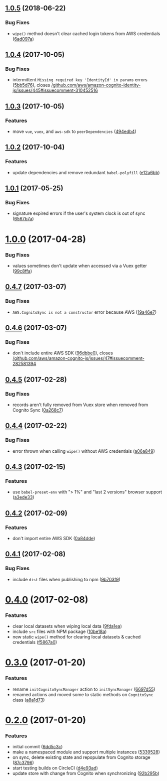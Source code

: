 <a name="1.0.5"></a>
## [1.0.5](https://github.com/LightmakerCanada/vuex-cognito-sync/compare/1.0.4...1.0.5) (2018-06-22)


### Bug Fixes

* `wipe()` method doesn't clear cached login tokens from AWS credentials ([6ad097a](https://github.com/LightmakerCanada/vuex-cognito-sync/commit/6ad097a))



<a name="1.0.4"></a>
## [1.0.4](https://github.com/LightmakerCanada/vuex-cognito-sync/compare/1.0.3...1.0.4) (2017-10-05)


### Bug Fixes

* intermittent `Missing required key 'IdentityId' in params` errors ([5bb5d76](https://github.com/LightmakerCanada/vuex-cognito-sync/commit/5bb5d76)), closes [/github.com/aws/amazon-cognito-identity-js/issues/445#issuecomment-310452516](https://github.com//github.com/aws/amazon-cognito-identity-js/issues/445/issues/issuecomment-310452516)



<a name="1.0.3"></a>
## [1.0.3](https://github.com/LightmakerCanada/vuex-cognito-sync/compare/1.0.2...1.0.3) (2017-10-05)


### Features

* move `vue`, `vuex`, and `aws-sdk` to `peerDependencies` ([494edb4](https://github.com/LightmakerCanada/vuex-cognito-sync/commit/494edb4))



<a name="1.0.2"></a>
## [1.0.2](https://github.com/LightmakerCanada/vuex-cognito-sync/compare/1.0.1...1.0.2) (2017-10-04)


### Features

* update dependencies and remove redundant `babel-polyfill` ([e12a6bb](https://github.com/LightmakerCanada/vuex-cognito-sync/commit/e12a6bb))



<a name="1.0.1"></a>
## [1.0.1](https://github.com/LightmakerCanada/vuex-cognito-sync/compare/v1.0.0...1.0.1) (2017-05-25)


### Bug Fixes

* signature expired errors if the user's system clock is out of sync ([6567b7a](https://github.com/LightmakerCanada/vuex-cognito-sync/commit/6567b7a))



<a name="1.0.0"></a>
# [1.0.0](https://github.com/LightmakerCanada/vuex-cognito-sync/compare/v0.4.7...v1.0.0) (2017-04-28)


### Bug Fixes

* values sometimes don't update when accessed via a Vuex getter ([99c8ffa](https://github.com/LightmakerCanada/vuex-cognito-sync/commit/99c8ffa))



<a name="0.4.7"></a>
## [0.4.7](https://github.com/LightmakerCanada/vuex-cognito-sync/compare/v0.4.6...v0.4.7) (2017-03-07)


### Bug Fixes

* `AWS.CognitoSync is not a constructor` error because AWS ([19a46e7](https://github.com/LightmakerCanada/vuex-cognito-sync/commit/19a46e7))



<a name="0.4.6"></a>
## [0.4.6](https://github.com/LightmakerCanada/vuex-cognito-sync/compare/v0.4.5...v0.4.6) (2017-03-07)


### Bug Fixes

* don't include entire AWS SDK ([96dbbe0](https://github.com/LightmakerCanada/vuex-cognito-sync/commit/96dbbe0)), closes [/github.com/aws/amazon-cognito-js/issues/47#issuecomment-282581394](https://github.com//github.com/aws/amazon-cognito-js/issues/47/issues/issuecomment-282581394)



<a name="0.4.5"></a>
## [0.4.5](https://github.com/LightmakerCanada/vuex-cognito-sync/compare/v0.4.4...v0.4.5) (2017-02-28)


### Bug Fixes

* records aren't fully removed from Vuex store when removed from Cognito Sync ([0a268c7](https://github.com/LightmakerCanada/vuex-cognito-sync/commit/0a268c7))



<a name="0.4.4"></a>
## [0.4.4](https://github.com/LightmakerCanada/vuex-cognito-sync/compare/v0.4.3...v0.4.4) (2017-02-22)


### Bug Fixes

* error thrown when calling `wipe()` without AWS credentials ([a06a849](https://github.com/LightmakerCanada/vuex-cognito-sync/commit/a06a849))



<a name="0.4.3"></a>
## [0.4.3](https://github.com/LightmakerCanada/vuex-cognito-sync/compare/v0.4.2...v0.4.3) (2017-02-15)


### Features

* use `babel-preset-env` with "> 1%" and "last 2 versions" browser support ([a3ede33](https://github.com/LightmakerCanada/vuex-cognito-sync/commit/a3ede33))



<a name="0.4.2"></a>
## [0.4.2](https://github.com/LightmakerCanada/vuex-cognito-sync/compare/v0.4.1...v0.4.2) (2017-02-09)


### Features

* don't import entire AWS SDK ([0a84dde](https://github.com/LightmakerCanada/vuex-cognito-sync/commit/0a84dde))



<a name="0.4.1"></a>
## [0.4.1](https://github.com/LightmakerCanada/vuex-cognito-sync/compare/v0.4.0...v0.4.1) (2017-02-08)


### Bug Fixes

* include `dist` files when publishing to npm ([9b703f9](https://github.com/LightmakerCanada/vuex-cognito-sync/commit/9b703f9))



<a name="0.4.0"></a>
# [0.4.0](https://github.com/LightmakerCanada/vuex-cognito-sync/compare/v0.3.0...v0.4.0) (2017-02-08)


### Features

* clear local datasets when wiping local data ([9fda1ea](https://github.com/LightmakerCanada/vuex-cognito-sync/commit/9fda1ea))
* include `src` files with NPM package ([10be18a](https://github.com/LightmakerCanada/vuex-cognito-sync/commit/10be18a))
* new static `wipe()` method for clearing local datasets & cached credentials ([f5867a0](https://github.com/LightmakerCanada/vuex-cognito-sync/commit/f5867a0))



<a name="0.3.0"></a>
# [0.3.0](https://github.com/LightmakerCanada/vuex-cognito-sync/compare/v0.2.0...v0.3.0) (2017-01-20)


### Features

* rename `initCognitoSyncManager` action to `initSyncManager` ([6697d55](https://github.com/LightmakerCanada/vuex-cognito-sync/commit/6697d55))
* renamed actions and moved some to static methods on `CognitoSync` class ([a8a1d73](https://github.com/LightmakerCanada/vuex-cognito-sync/commit/a8a1d73))



<a name="0.2.0"></a>
# [0.2.0](https://github.com/LightmakerCanada/vuex-cognito-sync/compare/6dd5c3c...v0.2.0) (2017-01-20)


### Features

* initial commit ([6dd5c3c](https://github.com/LightmakerCanada/vuex-cognito-sync/commit/6dd5c3c))
* make a namespaced module and support multiple instances ([5339528](https://github.com/LightmakerCanada/vuex-cognito-sync/commit/5339528))
* on sync, delete existing state and repopulate from Cognito storage ([87c3796](https://github.com/LightmakerCanada/vuex-cognito-sync/commit/87c3796))
* start testing builds on CircleCI ([d4e93ad](https://github.com/LightmakerCanada/vuex-cognito-sync/commit/d4e93ad))
* update store with change from Cognito when synchronizing ([92b295b](https://github.com/LightmakerCanada/vuex-cognito-sync/commit/92b295b))



